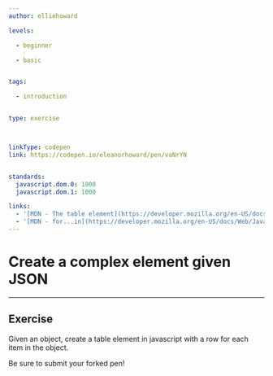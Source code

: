 ```yaml
---
author: elliehoward

levels:

  - beginner

  - basic


tags:

  - introduction


type: exercise



linkType: codepen
link: https://codepen.io/eleanorhoward/pen/vaNrYN


standards:
  javascript.dom.0: 1000
  javascript.dom.1: 1000

links:
  - '[MDN - The table element](https://developer.mozilla.org/en-US/docs/Web/HTML/Element/table){documentation}'
  - '[MDN - for...in](https://developer.mozilla.org/en-US/docs/Web/JavaScript/Reference/Statements/for...in){documentation}'
---
```

# Create a complex element given JSON
---
## Exercise


Given an object, create a table element in javascript with a row for each item in the object.

Be sure to submit your forked pen!
